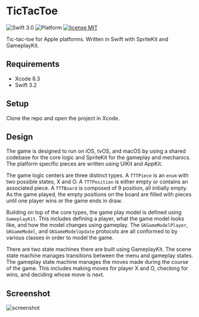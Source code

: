 # TicTacToe

![Swift 3.0](https://img.shields.io/badge/swift-3.2-orange.svg)
![Platform](https://img.shields.io/badge/platform-iOS%20%7C%20macOS%20%7C%20tvOS-blue.svg)
[![license MIT](https://img.shields.io/badge/license-MIT-lightgray.svg)](http://opensource.org/licenses/MIT)

Tic-tac-toe for Apple platforms. Written in Swift with SpriteKit and GameplayKit.

## Requirements

* Xcode 8.3
* Swift 3.2

## Setup

Clone the repo and open the project in Xcode.

## Design

The game is designed to run on iOS, tvOS, and macOS by using a shared codebase for the core logic and SpriteKit for the gameplay and mechanics. The platform specific pieces are written using UIKit and AppKit.

The game logic centers are three distinct types. A `TTTPiece` is an `enum` with two possible states, X and O. A `TTTPosition` is either empty or contains an associated piece. A `TTTBoard` is composed of 9 position, all initially empty. As the game played, the empty positions on the board are filled with pieces until one player wins or the game ends in draw.

Building on top of the core types, the game play model is defined using `GameplayKit`. This includes defining a player, what the game model looks like, and how the model changes using gameplay. The `GKGameModelPlayer`, `GKGameModel`, and `GKGameModelUpdate` protocols are all conformed to by various classes in order to model the game.

There are two state machines there are built using GameplayKit. The scene state machine manages transitions between the menu and gameplay states. The gameplay state machine manages the moves made during the course of the game. This includes making moves for player X and O, checking for wins, and deciding whose move is next.

## Screenshot

![screenshot](http://i.imgur.com/g62uMtw.gif)
 